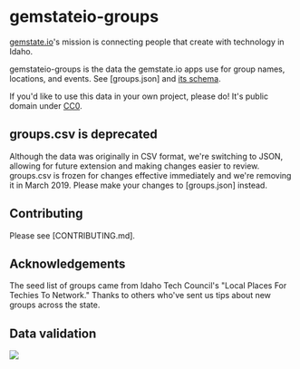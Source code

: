# gemstateio-groups

[gemstate.io](https://www.gemstate.io)'s mission is connecting people that create with 
technology in Idaho.

gemstateio-groups is the data the gemstate.io apps use for group names, locations, and events. 
See [groups.json] and [its schema](groups.schema.json).

If you'd like to use this data in your own project, please do! It's public domain under [CC0](LICENSE).

## groups.csv is deprecated

Although the data was originally in CSV format, we're switching to
JSON, allowing for future extension and making changes easier to review. 
groups.csv is frozen for changes effective immediately and we're removing
it in March 2019. Please make your changes to [groups.json] instead.

## Contributing

Please see [CONTRIBUTING.md].

## Acknowledgements
The seed list of groups came from Idaho Tech Council's "Local Places For Techies To Network." 
Thanks to others who've sent us tips about new groups across the state.

## Data validation

[![](https://circleci.com/gh/waded/gemstateio-groups.png?style=shield)](https://circleci.com/gh/waded/gemstateio-groups)